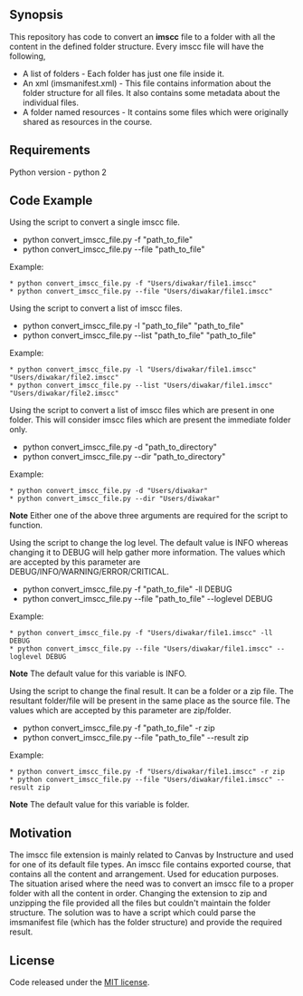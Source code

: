 ## Synopsis

This repository has code to convert an **imscc** file to a folder with all the content in the defined folder structure.
Every imscc file will have the following,
* A list of folders - Each folder has just one file inside it.
* An xml (imsmanifest.xml) - This file contains information about the folder structure for all files. It also contains some metadata about the individual files.
* A folder named resources - It contains some files which were originally shared as resources in the course.

## Requirements

Python version - python 2

## Code Example

Using the script to convert a single imscc file.
* python convert_imscc_file.py -f "path_to_file"
* python convert_imscc_file.py --file "path_to_file"

Example:
```shell
* python convert_imscc_file.py -f "Users/diwakar/file1.imscc"
* python convert_imscc_file.py --file "Users/diwakar/file1.imscc"
```

Using the script to convert a list of imscc files.
* python convert_imscc_file.py -l "path_to_file" "path_to_file"
* python convert_imscc_file.py --list "path_to_file" "path_to_file"

Example:
```shell
* python convert_imscc_file.py -l "Users/diwakar/file1.imscc" "Users/diwakar/file2.imscc"
* python convert_imscc_file.py --list "Users/diwakar/file1.imscc" "Users/diwakar/file2.imscc"
```

Using the script to convert a list of imscc files which are present in one folder. This will consider imscc files which are present the immediate folder only.
* python convert_imscc_file.py -d "path_to_directory"
* python convert_imscc_file.py --dir "path_to_directory"

Example:
```shell
* python convert_imscc_file.py -d "Users/diwakar"
* python convert_imscc_file.py --dir "Users/diwakar"
```

**Note** Either one of the above three arguments are required for the script to function.

Using the script to change the log level. The default value is INFO whereas changing it to DEBUG will help gather more information. The values which are accepted by this parameter are DEBUG/INFO/WARNING/ERROR/CRITICAL.
* python convert_imscc_file.py -f "path_to_file" -ll DEBUG
* python convert_imscc_file.py --file "path_to_file" --loglevel DEBUG

Example:
```shell
* python convert_imscc_file.py -f "Users/diwakar/file1.imscc" -ll DEBUG
* python convert_imscc_file.py --file "Users/diwakar/file1.imscc" --loglevel DEBUG
```
**Note** The default value for this variable is INFO.

Using the script to change the final result. It can be a folder or a zip file. The resultant folder/file will be present in the same place as the source file. The values which are accepted by this parameter are zip/folder.
* python convert_imscc_file.py -f "path_to_file" -r zip
* python convert_imscc_file.py --file "path_to_file" --result zip

Example:
```shell
* python convert_imscc_file.py -f "Users/diwakar/file1.imscc" -r zip
* python convert_imscc_file.py --file "Users/diwakar/file1.imscc" --result zip
```
**Note** The default value for this variable is folder.

## Motivation

The imscc file extension is mainly related to Canvas by Instructure and used for one of its default file types. An imscc file contains exported course, that contains all the content and arrangement. Used for education purposes. 
The situation arised where the need was to convert an imscc file to a proper folder with all the content in order. Changing the extension to zip and unzipping the file provided all the files but couldn't maintain the folder structure. The solution was to have a script which could parse the imsmanifest file (which has the folder structure) and provide the required result.

## License

Code released under the [MIT license](https://github.com/diwakargrandhi/imscc-file-converter/blob/master/LICENSE).